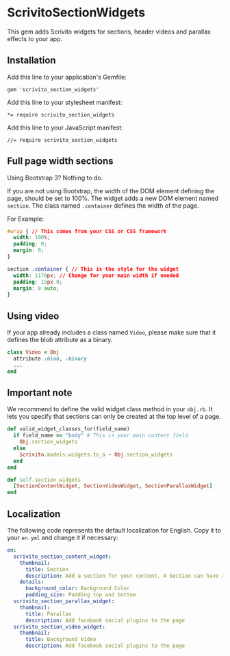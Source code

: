 # ScrivitoSectionWidgets

This gem adds Scrivito widgets for sections, header videos and parallax effects to your app.

## Installation

Add this line to your application's Gemfile:

    gem 'scrivito_section_widgets'

Add this line to your stylesheet manifest:

    *= require scrivito_section_widgets

Add this line to your JavaScript manifest:

    //= require scrivito_section_widgets

## Full page width sections

Using Bootstrap 3? Nothing to do.

If you are not using Bootstrap, the width of the DOM element defining the page, should be set to 100%.
The widget adds a new DOM element named `section`. The class named `.container` defines the width of the page.

For Example:

```css
#wrap { // This comes from your CSS or CSS framework
  width: 100%;
  padding: 0;
  margin: 0;
}

section .container { // This is the style for the widget
  width: 1170px; // Change for your main width if needed
  padding: 15px 0;
  margin: 0 auto;
}
```
## Using video

If your app already includes a class named `Video`, please make sure that it defines the blob attribute as a binary.

```ruby
class Video < Obj
  attribute :blob, :binary
  ...
end
```

## Important note

We recommend to define the valid widget class method in your `obj.rb`. It lets you specify that sections can only be created at the top level of a page.

```ruby
def valid_widget_classes_for(field_name)
  if field_name == "body" # This is your main content field
    Obj.section_widgets
  else
    Scrivito.models.widgets.to_a - Obj.section_widgets
  end
end

def self.section_widgets
  [SectionContentWidget, SectionVideoWidget, SectionParallaxWidget]
end
```

## Localization

The following code represents the default localization for English. Copy it to your `en.yml` and change it if necessary:

```yaml
en:
  scrivito_section_content_widget:
    thumbnail:
      title: Section
      description: Add a section for your content. A Section can have a Background color to seperate some content
    details:
      background_color: Background Color
      padding_size: Padding top and bottom
  scrivito_section_parallax_widget:
    thumbnail:
      title: Parallax
      description: Add facebook social plugins to the page
  scrivito_section_video_widget:
    thumbnail:
      title: Background Video
      description: Add facebook social plugins to the page
```
